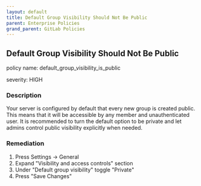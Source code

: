 ```yaml
---
layout: default
title: Default Group Visibility Should Not Be Public
parent: Enterprise Policies
grand_parent: GitLab Policies
---
```



## Default Group Visibility Should Not Be Public
policy name: default_group_visibility_is_public

severity: HIGH

### Description
Your server is configured by default that every new group is created public. This means that it will be accessible by any member and unauthenticated user. It is recommended to turn the default option to be private and let admins control public visibility explicitly when needed.



### Remediation
1. Press Settings -> General
2. Expand "Visibility and access controls" section
3. Under "Default group visibility" toggle "Private"
4. Press "Save Changes"



